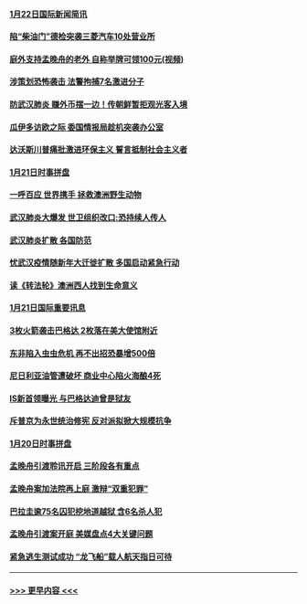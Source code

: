 #### [1月22日国际新闻简讯](../pages/prog202/a102758231.md?t=01221801) 
#### [陷“柴油门”德检突袭三菱汽车10处营业所](../pages/prog202/a102758165.md?t=01221801) 
#### [庭外支持孟晚舟的老外 自称举牌可领100元(视频)](../pages/prog202/a102758092.md?t=01221801) 
#### [涉策划恐怖袭击 法警拘捕7名激进分子](../pages/prog202/a102758069.md?t=01221801) 
#### [防武汉肺炎 赚外币摆一边！传朝鲜暂拒观光客入境](../pages/prog202/a102758019.md?t=01221801) 
#### [瓜伊多访欧之际 委国情报局趁机突袭办公室](../pages/prog202/a102757999.md?t=01221801) 
#### [达沃斯川普痛批激进环保主义 誓言抵制社会主义者](../pages/prog202/a102757906.md?t=01221801) 
#### [1月21日时事拼盘](../pages/prog202/a102757893.md?t=01221801) 
#### [一呼百应 世界携手 拯救澳洲野生动物](../pages/prog202/a102757884.md?t=01221801) 
#### [武汉肺炎大爆发 世卫组织改口:恐持续人传人](../pages/prog202/a102757701.md?t=01221801) 
#### [武汉肺炎扩散 各国防范](../pages/prog202/a102757636.md?t=01221801) 
#### [忧武汉疫情随新年大迁徙扩散 多国启动紧急行动](../pages/prog202/a102757625.md?t=01221801) 
#### [读《转法轮》澳洲西人找到生命意义](../pages/prog202/a102757465.md?t=01221801) 
#### [1月21日国际重要讯息](../pages/prog202/a102757450.md?t=01221801) 
#### [3枚火箭袭击巴格达 2枚落在美大使馆附近](../pages/prog202/a102757310.md?t=01221801) 
#### [东非陷入虫虫危机 再不出招恐暴增500倍](../pages/prog202/a102757295.md?t=01221801) 
#### [尼日利亚油管遭破坏 商业中心陷火海酿4死](../pages/prog202/a102757272.md?t=01221801) 
#### [IS新首领曝光 与巴格达迪曾是狱友](../pages/prog202/a102757122.md?t=01221801) 
#### [斥普京为永世统治修宪 反对派拟掀大规模抗争](../pages/prog202/a102757022.md?t=01221801) 
#### [1月20日时事拼盘](../pages/prog202/a102757036.md?t=01221801) 
#### [孟晚舟引渡聆讯开启 三阶段各有重点](../pages/prog202/a102757006.md?t=01221801) 
#### [孟晚舟案加法院再上庭 激辩“双重犯罪”](../pages/prog202/a102756996.md?t=01221801) 
#### [巴拉圭逾75名囚犯挖地道越狱 含6名杀人犯](../pages/prog202/a102756968.md?t=01221801) 
#### [孟晚舟引渡案开庭 美媒盘点4大关键问题](../pages/prog202/a102756917.md?t=01221801) 
#### [紧急逃生测试成功 “龙飞船”载人航天指日可待](../pages/prog202/a102756957.md?t=01221801) 

----
#### [ >>> 更早内容 <<< ](../indexes/prog202-earlier.md)
